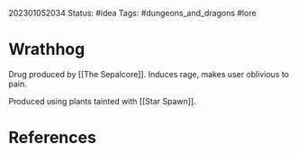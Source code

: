 202301052034
Status: #idea
Tags: #dungeons_and_dragons #lore 

# Wrathhog
Drug produced by [[The Sepalcore]]. Induces rage, makes user oblivious to pain.

Produced using plants tainted with [[Star Spawn]].

# References

